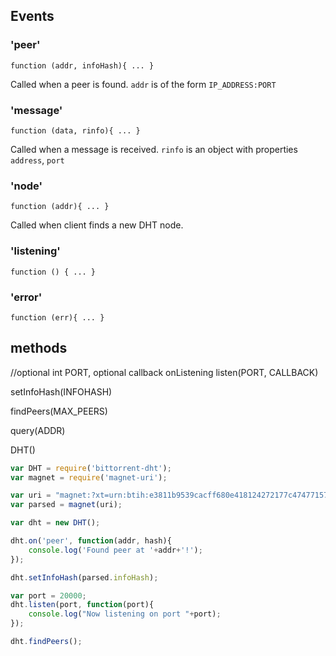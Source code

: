 Events
------

### 'peer'

    function (addr, infoHash){ ... }

Called when a peer is found. `addr` is of the form `IP_ADDRESS:PORT`


### 'message'

    function (data, rinfo){ ... }

Called when a message is received. `rinfo` is an object with properties `address`, `port`


### 'node'

    function (addr){ ... }

Called when client finds a new DHT node.

### 'listening'

    function () { ... }


### 'error'

    function (err){ ... }



methods
-------


//optional int PORT, optional callback onListening
listen(PORT, CALLBACK)

setInfoHash(INFOHASH)

findPeers(MAX_PEERS)

query(ADDR)

DHT()
<!-- var options = {
    nodeId 
} -->

```javascript
var DHT = require('bittorrent-dht');
var magnet = require('magnet-uri');

var uri = "magnet:?xt=urn:btih:e3811b9539cacff680e418124272177c47477157&dn=Ubuntu+13.10+Desktop+Live+ISO+amd64";
var parsed = magnet(uri);

var dht = new DHT();

dht.on('peer', function(addr, hash){
    console.log('Found peer at '+addr+'!');
});

dht.setInfoHash(parsed.infoHash);

var port = 20000;
dht.listen(port, function(port){
    console.log("Now listening on port "+port);
});

dht.findPeers();
```